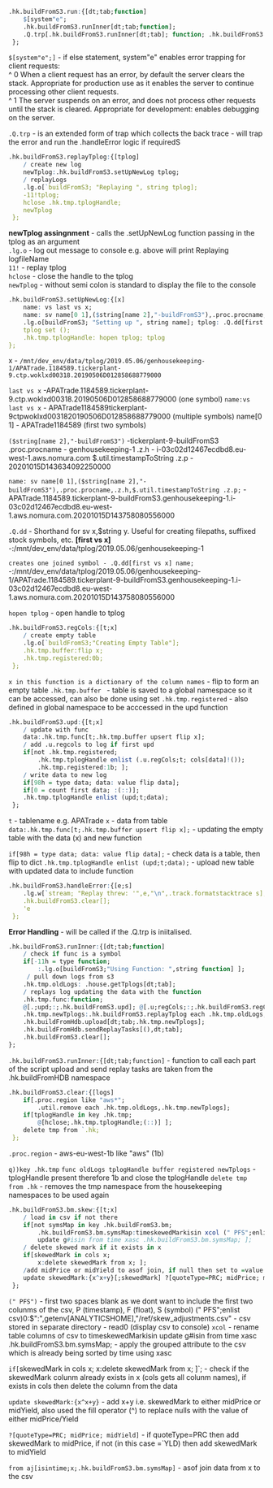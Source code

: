 ```q
.hk.buildFromS3.run:{[dt;tab;function] 
	$[system"e"; 
	.hk.buildFromS3.runInner[dt;tab;function]; 
	.Q.trp[.hk.buildFromS3.runInner[dt;tab]; function; .hk.buildFromS3.handleError]]; 
 };
```
`$[system"e";]` - if else statement, system"e" enables error trapping for client requests:   
^ 0 When a client request has an error, by default the server clears the stack. Appropriate for production use as it enables the server to continue processing other client requests.   
^ 1 The server suspends on an error, and does not process other requests until the stack is cleared. Appropriate for development: enables debugging on the server.

`.Q.trp` - is an extended form of trap which collects the back trace - will trap the error and run the .handleError logic if requiredS

```q
.hk.buildFromS3.replayTplog:{[tplog] 
	/ create new log 
	newTplog:.hk.buildFromS3.setUpNewLog tplog;
	/ replayLogs 
	.lg.o[`buildFromS3; "Replaying ", string tplog]; 
	-11!tplog; 
	hclose .hk.tmp.tplogHandle; 
	newTplog 
 };
```

**newTplog assingnment** - calls the .setUpNewLog function passing in the tplog as an argument   
`.lg.o` - log out message to console e.g. above will print Replaying logfileName   
`11!` - replay tplog  
`hclose` - close the handle to the tplog  
`newTplog` - without semi colon is standard to display the file to the console  

```q
.hk.buildFromS3.setUpNewLog:{[x] 
	name: vs last vs x; 
	name: sv name[0 1],($string[name 2],"-buildFromS3"),.proc.procname,.z.h,	$.util.timestampToString .z.p; 
	.lg.o[buildFromS3; "Setting up ", string name]; tplog: .Q.dd[first ` vs x] name; 
	tplog set ();
	.hk.tmp.tplogHandle: hopen tplog; tplog 
};
```

x - `/mnt/dev_env/data/tplog/2019.05.06/genhousekeeping-1/APATrade.1184589.tickerplant-9.ctp.woklxd00318.20190506D012858688779000`

`last vs x` -APATrade.1184589.tickerplant-9.ctp.woklxd00318.20190506D012858688779000 (one symbol) 
`name:vs last vs x` - APATrade1184589tickerplant-9ctpwoklxd0031820190506D012858688779000 (multiple symbols) name[0 1] - APATrade1184589 (first two symbols)

`($string[name 2],"-buildFromS3")` -tickerplant-9-buildFromS3 .proc.procname - genhousekeeping-1 .z.h - i-03c02d12467ecdbd8.eu-west-1.aws.nomura.com $.util.timestampToString .z.p - 20201015D143634092250000

`name: sv name[0 1],($string[name 2],"-buildFromS3"),.proc.procname,.z.h,$.util.timestampToString .z.p;` - APATrade.1184589.tickerplant-9-buildFromS3.genhousekeeping-1.i-03c02d12467ecdbd8.eu-west-1.aws.nomura.com.20201015D143758080556000

`.Q.dd` - Shorthand for sv x,$string y. Useful for creating filepaths, suffixed stock symbols, etc. 
**[first vs x]** -:/mnt/dev_env/data/tplog/2019.05.06/genhousekeeping-1

`creates one joined symbol - .Q.dd[first vs x] name;` -:/mnt/dev_env/data/tplog/2019.05.06/genhousekeeping-1/APATrade.1184589.tickerplant-9-buildFromS3.genhousekeeping-1.i-03c02d12467ecdbd8.eu-west-1.aws.nomura.com.20201015D143758080556000

`hopen tplog` - open handle to tplog


```q
.hk.buildFromS3.regCols:{[t;x] 
	/ create empty table 
	.lg.o[`buildFromS3;"Creating Empty Table"]; 
	.hk.tmp.buffer:flip x; 
	.hk.tmp.registered:0b; 
 };
```
`x in this function is a dictionary of the column names` - flip to form an empty table 
`.hk.tmp.buffer ` - table is saved to a global namespace so it can be accessed, can also be done using set 
`.hk.tmp.registered` - also defined in global namespace to be acccessed in the upd function

```q
.hk.buildFromS3.upd:{[t;x] 
	/ update with func 
	data:.hk.tmp.func[t;.hk.tmp.buffer upsert flip x]; 
	/ add .u.regcols to log if first upd 
	if[not .hk.tmp.registered; 
		.hk.tmp.tplogHandle enlist (.u.regCols;t; cols[data]!()); 
		.hk.tmp.registered:1b; ]; 
	/ write data to new log 
	if[98h = type data; data: value flip data]; 
	if[0 = count first data; :(::)]; 
	.hk.tmp.tplogHandle enlist (upd;t;data); 
 };
```


`t` - tablename e.g. APATrade
`x` - data from table 
`data:.hk.tmp.func[t;.hk.tmp.buffer upsert flip x];` - updating the empty table with the data (x) and new function

`if[98h = type data; data: value flip data];` - check data is a table, then flip to dict
`.hk.tmp.tplogHandle enlist (upd;t;data);` - upload new table with updated data to include function

```q
.hk.buildFromS3.handleError:{[e;s] 
	.lg.w[`stream; "Replay threw: '",e,"\n",.track.formatstacktrace s]; 
	.hk.buildFromS3.clear[]; 
	'e 
 };
```
**Error Handling** - will be called if the .Q.trp is iniitalised.


```q
.hk.buildFromS3.runInner:{[dt;tab;function] 
	/ check if func is a symbol 
	if[-11h = type function; 
		:.lg.o[buildFromS3;"Using Function: ",string function] ];
	 / pull down logs from s3 
	.hk.tmp.oldLogs: .house.getTplogs[dt;tab]; 
	/ replays log updating the data with the function 
	.hk.tmp.func:function; 
	@[.;upd;:;.hk.buildFromS3.upd]; @[.u;regCols;:;.hk.buildFromS3.regCols]; 
	.hk.tmp.newTplogs:.hk.buildFromS3.replayTplog each .hk.tmp.oldLogs; 
	.hk.buildFromHdb.upload[dt;tab;.hk.tmp.newTplogs]; 
	.hk.buildFromHdb.sendReplayTasks[(),dt;tab];
	.hk.buildFromS3.clear[];
};
```
`.hk.buildFromS3.runInner:{[dt;tab;function]` - function to call each part of the script
upload and send replay tasks are taken from the .hk.buildFromHDB namespace

```q
.hk.buildFromS3.clear:{[logs] 
	if[.proc.region like "aws*"; 
		.util.remove each .hk.tmp.oldLogs,.hk.tmp.newTplogs]; 
	if[tplogHandle in key .hk.tmp; 
		@[hclose;.hk.tmp.tplogHandle;(::)] ]; 
	delete tmp from `.hk; 
 };
```
`.proc.region` - aws-eu-west-1b like "aws" (1b)

`q))key .hk.tmp` 
`func oldLogs tplogHandle buffer registered newTplogs` - tplogHandle present therefore 1b and close the tplogHandle 
`delete tmp from .hk` - removes the tmp namespace from the housekeeping namespaces to be used again


```q
.hk.buildFromS3.bm.skew:{[t;x] 
	/ load in csv if not there 
	if[not symsMap in key .hk.buildFromS3.bm; 
		.hk.buildFromS3.bm.symsMap:timeskewedMarkisin xcol (" PFS";enlist csv)0: 		$":",getenv[ANALYTICSHOME],"/ref/skew_adjustments.csv"; 
		update g#isin from time xasc .hk.buildFromS3.bm.symsMap; ]; 
	/ delete skewed mark if it exists in x 
	if[skewedMark in cols x; 
		x:delete skewedMark from x; ]; 
	/add midPrice or midYield to asof join, if null then set to =value of either midPrice 	or midYield 
	update skewedMark:{x^x+y}[;skewedMark] ?[quoteType=PRC; midPrice; midYield] from 	aj[isintime;x;.hk.buildFromS3.bm.symsMap] 
 };
```

`(" PFS")` - first two spaces blank as we dont want to include the first two colunms of the csv, P (timestamp), F (float), S (symbol) 
(" PFS";enlist csv)0:$":",getenv[ANALYTICSHOME],"/ref/skew_adjustments.csv" - csv stored in separate directory - read0 (display csv to console) 
`xcol` - rename table columns of csv to timeskewedMarkisin 
update g#isin from time xasc .hk.buildFromS3.bm.symsMap; - apply the grouped attribute to the csv which is already being sorted by time using xasc

`if[`skewedMark in cols x; x:delete skewedMark from x; ]`; - check if the skewedMark colunm already exists in x (cols gets all colunm names), if exists in cols then delete the column from the data

`update skewedMark:{x^x+y}` - add x+y i.e. skewedMark to either midPrice or midYield, also used the fill operator (^) to replace nulls with the value of either midPrice/Yield

`?[quoteType=PRC; midPrice; midYield]` - if quoteType=PRC then add skewedMark to midPrice, if not (in this case =`YLD) then add skewedMark to midYield

`from aj[isintime;x;.hk.buildFromS3.bm.symsMap]` - asof join data from x to the csv
